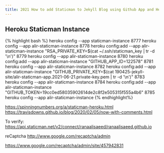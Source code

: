 ```yaml
---
title: 2021 How to add Staticman to Jekyll Blog using Github App and Heroku
---
```



## Heroku Staticman Instance

{% highlight bash %}
heroku config --app staticman-instance
8777  heroku config --app alir-staticman-instance
 8778  heroku config:add --app alir-staticman-instance "RSA_PRIVATE_KEY=$(cat ~/.ssh/staticman_key | tr -d '\n')"
 8779  heroku config --app alir-staticman-instance
 8780  heroku config:add --app alir-staticman-instance "GITHUB_APP_ID=122578"
 8781  heroku config --app alir-staticman-instance
 8782  heroku config:add --app alir-staticman-instance "GITHUB_PRIVATE_KEY=$(cat 190425-jekyll-site/alir-staticman-app.2021-06-21.private-key.pem | tr -d '\n')"
 8783  heroku config --app alir-staticman-instance
 8784  heroku config:add --app alir-staticman-instance "GITHUB_TOKEN=19cc0ed58035902614de2c8f2e505315f555a4b6"
 8785  heroku config --app alir-staticman-instance 
{% endhighlight%}


https://spinningnumbers.org/a/staticman-heroku.html
https://travisdowns.github.io/blog/2020/02/05/now-with-comments.html

To verify:
https://api.staticman.net/v2/connect/ranaalisaeed/ranaalisaeed.github.io

reCaptcha
http://www.google.com/recaptcha/admin


https://www.google.com/recaptcha/admin/site/457942831
